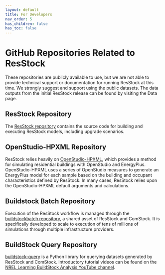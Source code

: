 ```yaml
---
layout: default
title: For Developers
nav_order: 5
has_children: false
has_toc: false
---
```

# GitHub Repositories Related to ResStock
These repositories are publicly available to use, but we are not able to provide technical support or documentation for running ResStock at this time. We strongly suggest and support using the public datasets. The data outputs from the initial ResStock release can be found by visiting the Data page.

## ResStock Repository
The [ResStock repository](https://github.com/NREL/resstock) contains the source code for building and executing ResStock models, including upgrade scenarios.

## OpenStudio-HPXML Repository
ResStock relies heavily on [OpenStudio-HPXML](https://github.com/NREL/OpenStudio-HPXML), which provides a method for simulating residential buildings with OpenStudio and EnergyPlus. OpenStudio-HPXML uses a series of OpenStudio measures to generate an EnergyPlus model for each sample based on the building and occupant characteristics defined by ResStock. In many cases, ResStock relies upon the OpenStudio-HPXML default arguments and calculations.

## Buildstock Batch Repository
Execution of the ResStock workflow is managed through the [buildstockbatch repository](https://github.com/nrel/buildstockbatch), a shared asset of ResStock and ComStock. It is specifically developed to scale to execution of tens of millions of simulations through multiple infrastructure providers.

## BuildStock Query Repository
[buildstock-query](https://github.com/NREL/buildstock-query) is a Python library for querying datasets generated by ResStock and ComStock. Introductory tutorial videos can be found on the [NREL Learning BuildStock Analysis YouTube channel](https://www.youtube.com/watch?v=jmmAHsOZAp8&list=PLmIn8Hncs7bEYCZiHaoPSovoBrRGR-tRS&index=6).
